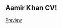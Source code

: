 ## Aamir Khan CV!

[Preview](https://user-images.githubusercontent.com/63204104/210180607-862f44ff-3f19-4fc8-86e1-4cce847547dc.png)
